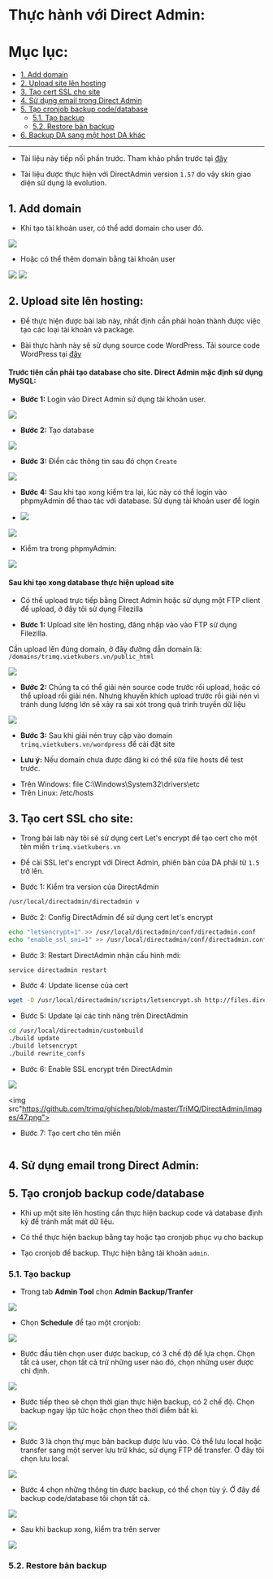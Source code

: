 # Thực hành với Direct Admin:

# Mục lục:

- [1. Add domain](#1)
- [2. Upload site lên hosting](#2)
- [3. Tạo cert SSL cho site](#3)
- [4. Sử dụng email trong Direct Admin](#4)
- [5. Tạo cronjob backup code/database](#5)
	- [5.1. Tạo backup](#51)
	- [5.2. Restore bản backup](#52)
- [6. Backup DA sang một host DA khác](#6)

----------------------------------------------------------

- Tài liệu này tiếp nối phần trước. Tham khảo phần trước tại [đây](https://github.com/trimq/ghichep/blob/master/TriMQ/DirectAdmin/docs/2.%20Concepts-DirectAdmin.md)

- Tài liệu được thực hiện với DirectAdmin version `1.57` do vậy skin giao diện sử dụng là evolution.

<a name="2"></a>
## 1. Add domain

- Khi tạo tài khoản user, có thể add domain cho user đó.

<img src="https://github.com/trimq/ghichep/blob/master/TriMQ/DirectAdmin/images/26.png">

- Hoặc có thể thêm domain bằng tài khoản user

<img src="https://github.com/trimq/ghichep/blob/master/TriMQ/DirectAdmin/images/28.png">

<img src="https://github.com/trimq/ghichep/blob/master/TriMQ/DirectAdmin/images/29.png">

<a name="2"></a>
## 2. Upload site lên hosting:

- Để thực hiện được bài lab này, nhất định cần phải hoàn thành được việc tạo các loại tài khoản và package.

- Bài thực hành này sẽ sử dụng source code WordPress. Tải source code WordPress tại [đây](https://wordpress.org/download/)

#### Trước tiên cần phải tạo database cho site. Direct Admin mặc định sử dụng MySQL:

- <b>Bước 1:</b> Login vào Direct Admin sử dụng tài khoản user.

<img src="https://github.com/trimq/ghichep/blob/master/TriMQ/DirectAdmin/images/30.png">

- <b>Bước 2:</b> Tạo database 

<img src="https://github.com/trimq/ghichep/blob/master/TriMQ/DirectAdmin/images/21.png">

- <b>Bước 3:</b> Điền các thông tin sau đó chọn `Create`

<img src="https://github.com/trimq/ghichep/blob/master/TriMQ/DirectAdmin/images/22.png">

- <b>Bước 4:</b> Sau khi tạo xong kiểm tra lại, lúc này có thể login vào phpmyAdmin để thao tác với database. Sử dụng tài khoản user để login

- <img src="https://github.com/trimq/ghichep/blob/master/TriMQ/DirectAdmin/images/23.png">

<img src="https://github.com/trimq/ghichep/blob/master/TriMQ/DirectAdmin/images/24.png">

- Kiểm tra trong phpmyAdmin:

<img src="https://github.com/trimq/ghichep/blob/master/TriMQ/DirectAdmin/images/25.png">


#### Sau khi tạo xong database thực hiện upload site

- Có thể upload trực tiếp bằng Direct Admin hoặc sử dụng một FTP client để upload, ở đây tôi sử dụng Filezilla

- <b>Bước 1:</b> Upload site lên hosting, đăng nhập vào vào FTP sử dụng Filezilla.

Cần upload lên đúng domain, ở đây đường dẫn domain là: `/domains/trimq.vietkubers.vn/public_html`

<img src="https://github.com/trimq/ghichep/blob/master/TriMQ/DirectAdmin/images/31.png">

- <b>Bước 2:</b> Chúng ta có thể giải nén source code trước rồi upload, hoặc có thể upload rồi giải nén. Nhưng khuyến khích upload trước rồi giải nén vì tránh dung lượng lớn sẽ xảy ra sai xót trong quá trình truyền dữ liệu

<img src="https://github.com/trimq/ghichep/blob/master/TriMQ/DirectAdmin/images/32.png">

- <b>Bước 3:</b> Sau khi giải nén truy cập vào domain `trimq.vietkubers.vn/wordpress` để cài đặt site

- <b>Lưu ý:</b> Nếu domain chưa được đăng kí có thể sửa file hosts để test trước.

<ul>
<li>Trên Windows: file C:\Windows\System32\drivers\etc</li>
<li>Trên Linux: /etc/hosts</li>
</ul>

<a name="3"></a>
## 3. Tạo cert SSL cho site:

- Trong bài lab này tôi sẽ sử dụng cert Let's encrypt để tạo cert cho một tên miền `trimq.vietkubers.vn`

- Để cài SSL let's encrypt với Direct Admin, phiên bản của DA phải từ `1.5` trở lên.

- Bước 1: Kiểm tra version của DirectAdmin

```sh
/usr/local/directadmin/directadmin v
```

- Bước 2: Config DirectAdmin để sử dụng cert let's encrypt

```sh
echo "letsencrypt=1" >> /usr/local/directadmin/conf/directadmin.conf
echo "enable_ssl_sni=1" >> /usr/local/directadmin/conf/directadmin.conf
```

- Bước 3: Restart DirectAdmin nhận cấu hình mới:

```sh
service directadmin restart
```

- Bước 4: Update license của cert 

```sh
wget -O /usr/local/directadmin/scripts/letsencrypt.sh http://files.directadmin.com/services/all/letsencrypt.sh
```

- Bước 5: Update lại các tính năng trên DirectAdmin

```sh
cd /usr/local/directadmin/custombuild
./build update
./build letsencrypt
./build rewrite_confs
```

- Bước 6: Enable SSL encrypt trên DirectAdmin

<img src="https://github.com/trimq/ghichep/blob/master/TriMQ/DirectAdmin/images/46.png">

<img src"https://github.com/trimq/ghichep/blob/master/TriMQ/DirectAdmin/images/47.png">

- Bước 7: Tạo cert cho tên miền 

<img src="">


<a name="4"></a>
## 4. Sử dụng email trong Direct Admin:



<a name="5"></a>
## 5. Tạo cronjob backup code/database

- Khi up một site lên hosting cần thực hiện backup code và database định kỳ để tránh mất mát dữ liệu.

- Có thể thực hiện backup bằng tay hoặc tạo cronjob phục vụ cho backup

- Tạo cronjob để backup. Thực hiện bằng tài khoản `admin`.

<a name="51"></a>
### 5.1. Tạo backup

- Trong tab <b>Admin Tool</b> chọn <b>Admin Backup/Tranfer</b>

<img src="https://github.com/trimq/ghichep/blob/master/TriMQ/DirectAdmin/images/39.png">

- Chọn <b>Schedule</b> để tạo một cronjob:

<img src="https://github.com/trimq/ghichep/blob/master/TriMQ/DirectAdmin/images/40.png">

- Bước đầu tiên chọn user được backup, có 3 chế độ để lựa chọn. Chọn tất cả user, chọn tất cả trừ những user nào đó, chọn những user được chỉ định.

<img src="https://github.com/trimq/ghichep/blob/master/TriMQ/DirectAdmin/images/41.png">

- Bước tiếp theo sẽ chọn thời gian thực hiện backup, có 2 chế độ. Chọn backup ngay lập tức hoặc chọn theo thời điểm bất kì.

<img src="https://github.com/trimq/ghichep/blob/master/TriMQ/DirectAdmin/images/42.png">

- Bước 3 là chọn thự mục bản backup được lưu vào. Có thể lưu local hoặc transfer sang một server lưu trữ khác, sử dụng FTP để transfer. Ở đây tôi chọn lưu local.

<img src="https://github.com/trimq/ghichep/blob/master/TriMQ/DirectAdmin/images/43.png">

- Bước 4 chọn những thông tin được backup, có thể chọn tùy ý. Ở đây để backup code/database tôi chọn tất cả.

<img src="https://github.com/trimq/ghichep/blob/master/TriMQ/DirectAdmin/images/44.png">

- Sau khi backup xong, kiểm tra trên server

<img src="https://github.com/trimq/ghichep/blob/master/TriMQ/DirectAdmin/images/45.png"> 

<a name="52"></a>
### 5.2. Restore bản backup












